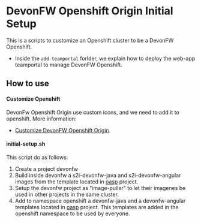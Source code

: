 # DevonFW Openshift Origin Initial Setup

This is a scripts to customize an Openshift cluster to be a DevonFW Openshift.

- Inside the `add-teamportal` forlder, we explain how to deploy the web-app teamportal to manage DevonFW Openshift.

## How to use

#### Customize Openshift

DevonFw Openshift Origin use custom icons, and we need to add it to openshift. More information:
- [Customize DevonFW Openshift Origin](https://github.com/oasp/s2i/tree/master/templates/devonfw/customizeOpenshift/).

#### initial-setup.sh

This script do as follows:
1. Create a project devonfw
2. Build inside devonfw a s2i-devonfw-java and s2i-devonfw-angular images from the template located in [oasp](https://github.com/oasp/s2i/tree/master/s2i) project.
3. Setup the devonfw project as "image-puller" to let their imagenes be used in other projects in the same cluster.
4. Add to namespace openshift a devonfw-java and a devonfw-angular templates located in [oasp](https://github.com/oasp/s2i/tree/master/templates/devonfw) project. This templates are added in the openshift namespace to be used by everyone.